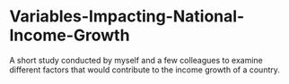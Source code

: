 # Variables-Impacting-National-Income-Growth
A short study conducted by myself and a few colleagues to examine different factors that would contribute to the income growth of a country. 
